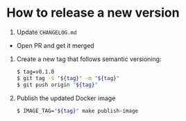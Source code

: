 # How to release a new version

1. Update `CHANGELOG.md`
  - Open PR and get it merged
1. Create a new tag that follows semantic versioning:
    ```bash
    $ tag=v0.1.0
    $ git tag -s "${tag}" -m "${tag}"
    $ git push origin "${tag}"
    ```
1. Publish the updated Docker image
    ```bash
    $ IMAGE_TAG="${tag}" make publish-image
    ```
